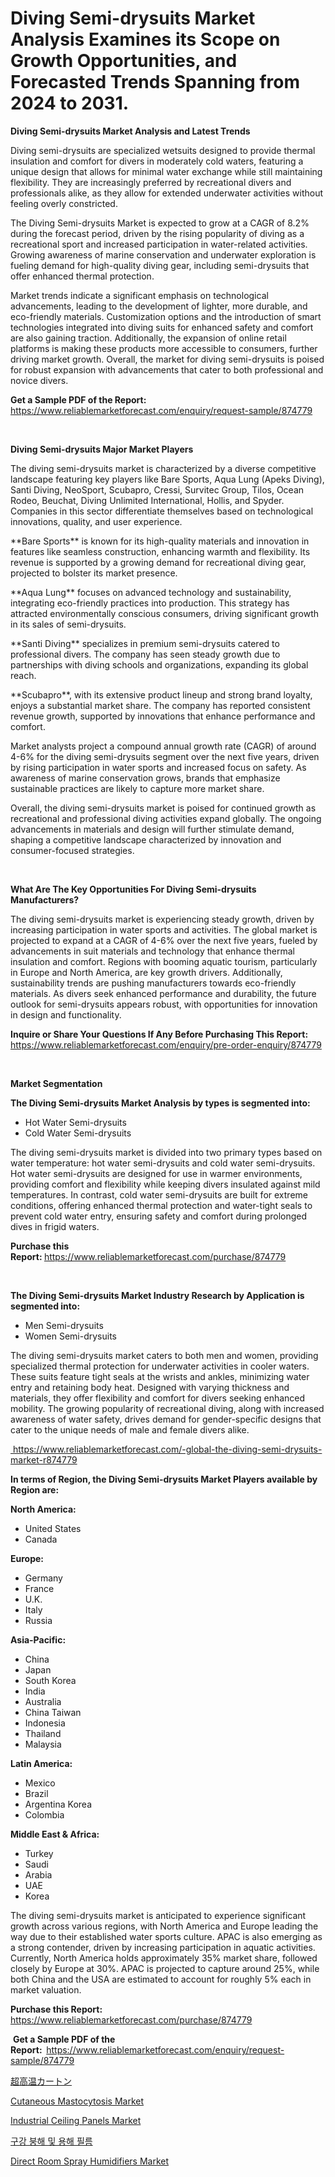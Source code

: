 <p><h1>Diving Semi-drysuits Market Analysis Examines its Scope on Growth Opportunities, and Forecasted Trends Spanning from 2024 to 2031.</h1></p><p><strong>Diving Semi-drysuits Market Analysis and Latest Trends</strong></p>
<p><p>Diving semi-drysuits are specialized wetsuits designed to provide thermal insulation and comfort for divers in moderately cold waters, featuring a unique design that allows for minimal water exchange while still maintaining flexibility. They are increasingly preferred by recreational divers and professionals alike, as they allow for extended underwater activities without feeling overly constricted.</p><p>The Diving Semi-drysuits Market is expected to grow at a CAGR of 8.2% during the forecast period, driven by the rising popularity of diving as a recreational sport and increased participation in water-related activities. Growing awareness of marine conservation and underwater exploration is fueling demand for high-quality diving gear, including semi-drysuits that offer enhanced thermal protection.</p><p>Market trends indicate a significant emphasis on technological advancements, leading to the development of lighter, more durable, and eco-friendly materials. Customization options and the introduction of smart technologies integrated into diving suits for enhanced safety and comfort are also gaining traction. Additionally, the expansion of online retail platforms is making these products more accessible to consumers, further driving market growth. Overall, the market for diving semi-drysuits is poised for robust expansion with advancements that cater to both professional and novice divers.</p></p>
<p><strong>Get a Sample PDF of the Report:&nbsp;</strong> <a href="https://www.reliablemarketforecast.com/enquiry/request-sample/874779">https://www.reliablemarketforecast.com/enquiry/request-sample/874779</a></p>
<p>&nbsp;</p>
<p><strong>Diving Semi-drysuits Major Market Players</strong></p>
<p><p>The diving semi-drysuits market is characterized by a diverse competitive landscape featuring key players like Bare Sports, Aqua Lung (Apeks Diving), Santi Diving, NeoSport, Scubapro, Cressi, Survitec Group, Tilos, Ocean Rodeo, Beuchat, Diving Unlimited International, Hollis, and Spyder. Companies in this sector differentiate themselves based on technological innovations, quality, and user experience.</p><p>**Bare Sports** is known for its high-quality materials and innovation in features like seamless construction, enhancing warmth and flexibility. Its revenue is supported by a growing demand for recreational diving gear, projected to bolster its market presence.</p><p>**Aqua Lung** focuses on advanced technology and sustainability, integrating eco-friendly practices into production. This strategy has attracted environmentally conscious consumers, driving significant growth in its sales of semi-drysuits.</p><p>**Santi Diving** specializes in premium semi-drysuits catered to professional divers. The company has seen steady growth due to partnerships with diving schools and organizations, expanding its global reach.</p><p>**Scubapro**, with its extensive product lineup and strong brand loyalty, enjoys a substantial market share. The company has reported consistent revenue growth, supported by innovations that enhance performance and comfort.</p><p>Market analysts project a compound annual growth rate (CAGR) of around 4-6% for the diving semi-drysuits segment over the next five years, driven by rising participation in water sports and increased focus on safety. As awareness of marine conservation grows, brands that emphasize sustainable practices are likely to capture more market share.</p><p>Overall, the diving semi-drysuits market is poised for continued growth as recreational and professional diving activities expand globally. The ongoing advancements in materials and design will further stimulate demand, shaping a competitive landscape characterized by innovation and consumer-focused strategies.</p></p>
<p>&nbsp;</p>
<p><strong>What Are The Key Opportunities For Diving Semi-drysuits Manufacturers?</strong></p>
<p><p>The diving semi-drysuits market is experiencing steady growth, driven by increasing participation in water sports and activities. The global market is projected to expand at a CAGR of 4-6% over the next five years, fueled by advancements in suit materials and technology that enhance thermal insulation and comfort. Regions with booming aquatic tourism, particularly in Europe and North America, are key growth drivers. Additionally, sustainability trends are pushing manufacturers towards eco-friendly materials. As divers seek enhanced performance and durability, the future outlook for semi-drysuits appears robust, with opportunities for innovation in design and functionality.</p></p>
<p><strong>Inquire or Share Your Questions If Any Before Purchasing This Report:</strong> <a href="https://www.reliablemarketforecast.com/enquiry/pre-order-enquiry/874779">https://www.reliablemarketforecast.com/enquiry/pre-order-enquiry/874779</a></p>
<p>&nbsp;</p>
<p><strong>Market Segmentation</strong></p>
<p><strong>The Diving Semi-drysuits Market Analysis by types is segmented into:</strong></p>
<p><ul><li>Hot Water Semi-drysuits</li><li>Cold Water Semi-drysuits</li></ul></p>
<p><p>The diving semi-drysuits market is divided into two primary types based on water temperature: hot water semi-drysuits and cold water semi-drysuits. Hot water semi-drysuits are designed for use in warmer environments, providing comfort and flexibility while keeping divers insulated against mild temperatures. In contrast, cold water semi-drysuits are built for extreme conditions, offering enhanced thermal protection and water-tight seals to prevent cold water entry, ensuring safety and comfort during prolonged dives in frigid waters.</p></p>
<p><strong>Purchase this Report:&nbsp;</strong><a href="https://www.reliablemarketforecast.com/purchase/874779">https://www.reliablemarketforecast.com/purchase/874779</a></p>
<p>&nbsp;</p>
<p><strong>The Diving Semi-drysuits Market Industry Research by Application is segmented into:</strong></p>
<p><ul><li>Men Semi-drysuits</li><li>Women Semi-drysuits</li></ul></p>
<p><p>The diving semi-drysuits market caters to both men and women, providing specialized thermal protection for underwater activities in cooler waters. These suits feature tight seals at the wrists and ankles, minimizing water entry and retaining body heat. Designed with varying thickness and materials, they offer flexibility and comfort for divers seeking enhanced mobility. The growing popularity of recreational diving, along with increased awareness of water safety, drives demand for gender-specific designs that cater to the unique needs of male and female divers alike.</p></p>
<p><a href="https://www.reliablemarketforecast.com/-global-the-diving-semi-drysuits-market-r874779">&nbsp;https://www.reliablemarketforecast.com/-global-the-diving-semi-drysuits-market-r874779</a></p>
<p><strong>In terms of Region, the Diving Semi-drysuits Market Players available by Region are:</strong></p>
<p>
    <p> <strong> North America: </strong>
        <ul>
            <li>United States</li>
            <li>Canada</li>
        </ul>
        </p> 
    <p> <strong> Europe: </strong>
        <ul>
            <li>Germany</li>
            <li>France</li>
            <li>U.K.</li>
            <li>Italy</li>
            <li>Russia</li>
        </ul>
        </p> 
    <p> <strong> Asia-Pacific: </strong>
        <ul>
            <li>China</li>
            <li>Japan</li>
            <li>South Korea</li>
            <li>India</li>
            <li>Australia</li>
            <li>China Taiwan</li>
            <li>Indonesia</li>
            <li>Thailand</li>
            <li>Malaysia</li>
        </ul>
        </p> 
    <p> <strong> Latin America: </strong>
        <ul>
            <li>Mexico</li>
            <li>Brazil</li>
            <li>Argentina Korea</li>
            <li>Colombia</li>
        </ul>
        </p> 
    <p> <strong> Middle East & Africa: </strong>
        <ul>
            <li>Turkey</li>
            <li>Saudi</li>
            <li>Arabia</li>
            <li>UAE</li>
            <li>Korea</li>
        </ul>
    </p>
    </p>
<p><p>The diving semi-drysuits market is anticipated to experience significant growth across various regions, with North America and Europe leading the way due to their established water sports culture. APAC is also emerging as a strong contender, driven by increasing participation in aquatic activities. Currently, North America holds approximately 35% market share, followed closely by Europe at 30%. APAC is projected to capture around 25%, while both China and the USA are estimated to account for roughly 5% each in market valuation.</p></p>
<p><strong>Purchase this Report: </strong><a href="https://www.reliablemarketforecast.com/purchase/874779">https://www.reliablemarketforecast.com/purchase/874779</a></p>
<p>&nbsp;<strong>Get a Sample PDF of the Report:&nbsp;&nbsp;</strong><a href="https://www.reliablemarketforecast.com/enquiry/request-sample/874779">https://www.reliablemarketforecast.com/enquiry/request-sample/874779</a></p>
<p><strong></strong></p>
<p><p><a href="https://medium.com/@barbarakss89/uht-carton-market-%E3%81%AE%E3%82%B0%E3%83%AD%E3%83%BC%E3%83%90%E3%83%AB%E5%B8%82%E5%A0%B4%E6%A6%82%E8%A6%81%E3%81%AF-%E4%B8%96%E7%95%8C%E3%81%8A%E3%82%88%E3%81%B3%E4%B8%BB%E8%A6%81%E5%B8%82%E5%A0%B4%E3%81%AB%E3%81%8A%E3%81%91%E3%82%8B%E6%A5%AD%E7%95%8C%E3%81%AB%E5%BD%B1%E9%9F%BF%E3%82%92%E4%B8%8E%E3%81%88%E3%82%8B%E4%B8%BB%E8%A6%81%E3%81%AA%E3%83%88%E3%83%AC%E3%83%B3%E3%83%89%E3%81%AB%E3%81%A4%E3%81%84%E3%81%A6-%E7%8B%AC%E8%87%AA%E3%81%AE%E8%A6%96%E7%82%B9%E3%82%92%E6%8F%90%E4%BE%9B%E3%81%97%E3%81%BE%E3%81%99-f3eced23f237">超高温カートン</a></p><p><a href="https://www.linkedin.com/pulse/strategic-market-insights-global-cutaneous-mastocytosis-2024--3iose?trackingId=kRwE%2Fa5hT3SrpDS0IvyuBw%3D%3D">Cutaneous Mastocytosis Market</a></p><p><a href="https://medium.com/@jimmygar1no/the-industrial-ceiling-panels-market-decisions-are-mostly-driven-by-resource-optimization-and-2d9c2fabe669">Industrial Ceiling Panels Market</a></p><p><a href="https://medium.com/@luigispence46/%EC%84%B8%EA%B3%84-oral-disintegrating-and-dissolving-film-market-%EC%9D%80-2024%EC%97%90%EC%84%9C-2031%EB%A1%9C-%EC%97%B0%ED%8F%89%EA%B7%A0-%EC%A6%9D%EA%B0%80%EC%9C%A8%EC%9D%84-%EB%B3%B4%EC%9D%BC-%EA%B2%83%EC%9C%BC%EB%A1%9C-%EC%98%88%EC%83%81%EB%90%A9%EB%8B%88%EB%8B%A4-c3a7e4a78c02">구강 붕해 및 용해 필름</a></p><p><a href="https://github.com/WillieWoodard/Market-Research-Report-List-6/blob/main/direct-room-spray-humidifiers-market.md">Direct Room Spray Humidifiers Market</a></p></p>